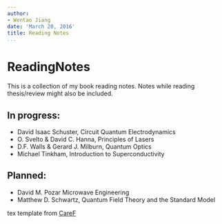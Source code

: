 ```yaml
---
author:
- Wentao Jiang
date: 'March 20, 2016'
title: Reading Notes
...
```


# ReadingNotes

This is a collection of my book reading notes. Notes while reading thesis/review might also be included.


In progress:
------------

* David Isaac Schuster, Circuit Quantum Electrodynamics
* O. Svelto & David C. Hanna, Principles of Lasers
* D.F. Walls & Gerard J. Milburn, Quantum Optics
* Michael Tinkham, Introduction to Superconductivity

Planned:
--------

* David M. Pozar Microwave Engineering
* Matthew D. Schwartz, Quantum Field Theory and the Standard Model

tex template from [CareF](https://github.com/CareF)

